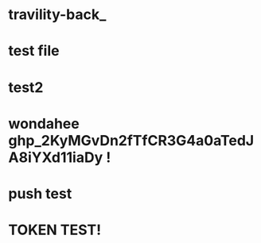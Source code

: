 # travility-back_

# test file

# test2

# wondahee 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 !

# push test  

# TOKEN TEST!